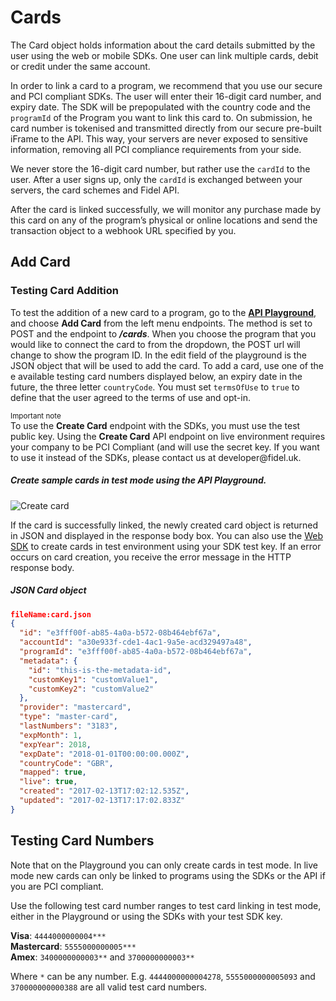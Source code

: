 # Cards
The Card object holds information about the card details submitted by the user using the web or mobile SDKs. One user can link multiple cards, debit or credit under the same account.

In order to link a card to a program, we recommend that you use our secure and PCI compliant SDKs. The user will enter their  16-digit card number, and expiry date.  The SDK will be prepopulated with the country code and the `programId` of the Program you want to link this card to. On submission, he card number is tokenised and transmitted directly from our secure pre-built iFrame to the API. This way, your servers are never exposed to sensitive information, removing all PCI compliance requirements from your side.

We never store the 16-digit card number, but rather use the `cardId` to the user. After a user signs up, only the  `cardId` is exchanged between your servers, the card schemes and Fidel API.

After the card is linked successfully, we will monitor any purchase made by this card on any of the program’s physical or online locations and send the transaction object to a webhook URL specified by you.

## Add Card

### Testing Card Addition
To test the addition of a new card to a program, go to the [**API Playground**](https://dashboard.fidel.uk/playground), and choose **Add Card** from the left menu endpoints.  The method is set to POST and the endpoint to **_/cards_**.  When you choose the program that you would like to connect the card to from the dropdown, the POST url will change to show the program ID.  In the edit field of the playground is the JSON object that will be used to add the card. To add a card, use one of the e available testing card numbers displayed below, an expiry date in the future, the three letter `countryCode`. You must set `termsOfUse` to `true` to define that the user agreed to the terms of use and opt-in. 

<div class="info-box">
    <small>Important note</small><br/>
    To use the <strong>Create Card</strong> endpoint with the SDKs, you must use the test public key. Using the <strong>Create Card</strong> API endpoint on live environment requires your company to be PCI Compliant (and will use the secret key. If you want to use it instead of the SDKs, please contact us at developer@fidel.uk.
</div>

##### Create sample cards in test mode using the API Playground.

![Create card](https://docs.fidel.uk/assets/images/create-card.png "Create card")

If the card is successfully linked, the newly created card object is returned in JSON and displayed in the response body box. You can also use the [Web SDK](/web-sdk) to create cards in test environment using your SDK test key. If an error occurs on card creation, you receive the error message in the HTTP response body.

##### JSON Card object

```json
fileName:card.json
{
  "id": "e3fff00f-ab85-4a0a-b572-08b464ebf67a",
  "accountId": "a30e933f-cde1-4ac1-9a5e-acd329497a48",
  "programId": "e3fff00f-ab85-4a0a-b572-08b464ebf67a",
  "metadata": {
    "id": "this-is-the-metadata-id",
    "customKey1": "customValue1",
    "customKey2": "customValue2"
  },
  "provider": "mastercard",
  "type": "master-card",
  "lastNumbers": "3183",
  "expMonth": 1,
  "expYear": 2018,
  "expDate": "2018-01-01T00:00:00.000Z",
  "countryCode": "GBR",
  "mapped": true,
  "live": true,
  "created": "2017-02-13T17:02:12.535Z",
  "updated": "2017-02-13T17:17:02.833Z"
}
```

## Testing Card Numbers

Note that on the Playground you can only create cards in test mode. In live mode new cards can only be linked to programs using the SDKs or the API if you are PCI compliant.

Use the following test card number ranges to test card linking in test mode, either in the Playground or using the SDKs with your test SDK key.

**Visa**: `4444000000004***`  
**Mastercard**: `5555000000005***`  
**Amex**: `3400000000003**` and `3700000000003**`

Where `*` can be any number. E.g. `4444000000004278`, `5555000000005093` and `370000000000388` are all valid test card numbers.
